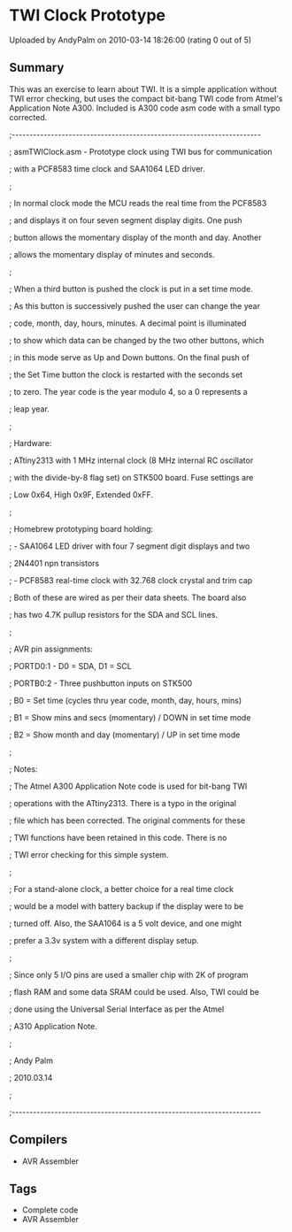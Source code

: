 # TWI Clock Prototype

Uploaded by AndyPalm on 2010-03-14 18:26:00 (rating 0 out of 5)

## Summary

This was an exercise to learn about TWI. It is a simple application without TWI error checking, but uses the compact bit-bang TWI code from Atmel's Application Note A300. Included is A300 code asm code with a small typo corrected.


;----------------------------------------------------------------------  

; asmTWIClock.asm - Prototype clock using TWI bus for communication  

; with a PCF8583 time clock and SAA1064 LED driver.  

;  

; In normal clock mode the MCU reads the real time from the PCF8583  

; and displays it on four seven segment display digits. One push  

; button allows the momentary display of the month and day. Another  

; allows the momentary display of minutes and seconds.  

;  

; When a third button is pushed the clock is put in a set time mode.  

; As this button is successively pushed the user can change the year  

; code, month, day, hours, minutes. A decimal point is illuminated  

; to show which data can be changed by the two other buttons, which  

; in this mode serve as Up and Down buttons. On the final push of  

; the Set Time button the clock is restarted with the seconds set  

; to zero. The year code is the year modulo 4, so a 0 represents a  

; leap year.  

;  

; Hardware:  

; ATtiny2313 with 1 MHz internal clock (8 MHz internal RC oscillator  

; with the divide-by-8 flag set) on STK500 board. Fuse settings are  

; Low 0x64, High 0x9F, Extended 0xFF.  

;  

; Homebrew prototyping board holding:  

; - SAA1064 LED driver with four 7 segment digit displays and two  

; 2N4401 npn transistors  

; - PCF8583 real-time clock with 32.768 clock crystal and trim cap  

; Both of these are wired as per their data sheets. The board also  

; has two 4.7K pullup resistors for the SDA and SCL lines.  

;  

; AVR pin assignments:  

; PORTD0:1 - D0 = SDA, D1 = SCL  

; PORTB0:2 - Three pushbutton inputs on STK500  

; B0 = Set time (cycles thru year code, month, day, hours, mins)  

; B1 = Show mins and secs (momentary) / DOWN in set time mode  

; B2 = Show month and day (momentary) / UP in set time mode  

;  

; Notes:  

; The Atmel A300 Application Note code is used for bit-bang TWI  

; operations with the ATtiny2313. There is a typo in the original  

; file which has been corrected. The original comments for these  

; TWI functions have been retained in this code. There is no  

; TWI error checking for this simple system.  

;  

; For a stand-alone clock, a better choice for a real time clock  

; would be a model with battery backup if the display were to be  

; turned off. Also, the SAA1064 is a 5 volt device, and one might  

; prefer a 3.3v system with a different display setup.  

;  

; Since only 5 I/O pins are used a smaller chip with 2K of program  

; flash RAM and some data SRAM could be used. Also, TWI could be  

; done using the Universal Serial Interface as per the Atmel  

; A310 Application Note.  

;  

; Andy Palm  

; 2010.03.14  

;  

;----------------------------------------------------------------------

## Compilers

- AVR Assembler

## Tags

- Complete code
- AVR Assembler
